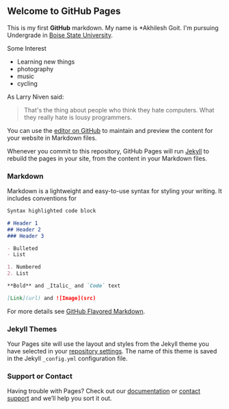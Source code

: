 ## Welcome to GitHub Pages

This is my first **GitHub** markdown.
My name is *Akhilesh Goit. I'm pursuing Undergrade in [Boise State University](https://www.boisestate.edu/).

Some Interest
- Learning new things
- photography
- music
- cycling

As Larry Niven said:

> That's the thing about people who think they hate computers.
> What they really hate is lousy programmers.

You can use the [editor on GitHub](https://github.com/goitakhil/goitakhil.github.io/edit/master/README.md) to maintain and preview the content for your website in Markdown files.

Whenever you commit to this repository, GitHub Pages will run [Jekyll](https://jekyllrb.com/) to rebuild the pages in your site, from the content in your Markdown files.

### Markdown

Markdown is a lightweight and easy-to-use syntax for styling your writing. It includes conventions for

```markdown
Syntax highlighted code block

# Header 1
## Header 2
### Header 3

- Bulleted
- List

1. Numbered
2. List

**Bold** and _Italic_ and `Code` text

[Link](url) and ![Image](src)
```

For more details see [GitHub Flavored Markdown](https://guides.github.com/features/mastering-markdown/).

### Jekyll Themes

Your Pages site will use the layout and styles from the Jekyll theme you have selected in your [repository settings](https://github.com/goitakhil/goitakhil.github.io/settings). The name of this theme is saved in the Jekyll `_config.yml` configuration file.

### Support or Contact

Having trouble with Pages? Check out our [documentation](https://help.github.com/categories/github-pages-basics/) or [contact support](https://github.com/contact) and we’ll help you sort it out.
